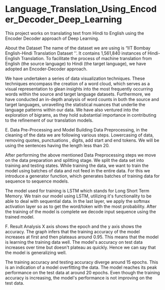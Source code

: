 # Language_Translation_Using_Encoder_Decoder_Deep_Learning
This project works on translating text from Hindi to English using the Encoder Decoder approach of Deep Learning.

About the Dataset
The name of the dataset we are using is “IIT Bombay English-Hindi Translation Dataset ''. It contains 1,561,840 instances of Hindi-English Translation. 
To facilitate the process of machine translation from English (the source language) to Hindi (the target language), we have adopted an Encoder-Decoder approach. 

We have undertaken a series of data visualization techniques. These techniques encompass the creation of a word cloud, which serves as a visual representation to glean insights into the most frequently occurring words within the source and target language datasets. 
Furthermore, we have conducted an in-depth analysis of word counts in both the source and target languages, unravelling the statistical nuances that underlie the language patterns within our data. We have also ventured into the exploration of bigrams, as they hold substantial importance in contributing to the refinement of our translation models. 

E. Data Pre-Processing and Model Building
Data Preprocessing, in the cleaning of the data we are following various steps. 
Lowercasing of data, removing quotes, punctuations , digits, add start and end tokens. We will be using the sentences having the length less than 20. 

After performing the above mentioned Data Preprocessing steps we move on the data preparation and splitting stage. We split the data set into training and testing states. 
While training the data, we want to train the model using batches of data and not feed in the entire data. 
For this we introduce a generator function, which generates batches of training data for sequence to sequence models. 

The model used for training is LSTM which stands for Long Short Term Memory. 
We train our model using LSTM, utilizing it's functionality to be able to deal with sequential data. In the last layer, we apply the softmax activation layer so as to get the word/token with the most probability. After the training of the model is complete we decode input sequence using the trained model.

F. Result Analysis
X axis shows the epoch and the y axis shows the accuracy. The graph infers that the training accuracy of the model increases at first and then plateaus around 0.95. This means that the model is learning the training data well. The model's accuracy on test data increases over time but doesn't plateau as quickly. Hence we can say that the model is generalizing well.

The training accuracy and testing accuracy diverge around 15 epochs. This is an indication of a model overfitting the data. 
The model reaches its peak performance on the test data at around 20 epochs. Even though the training accuracy is increasing, the model's performance is not improving on the test data.
